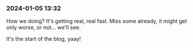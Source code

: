 <!-- ### 2024-01-05 12:35 -->
<!-- Hope it goes this way. We have to test it tho, what to write about? dunno, it's -->
<!-- all interesting, the things infront of me are interesting, flowers... loads and -->
<!-- loads of flowers IYKWIM... See you soon. -->

### 2024-01-05 13:32
How we doing? It's getting real, real fast. Miss some already, it might get
only worse, or not... we'll see.

It's the start of the blog, yaay!
